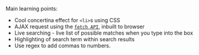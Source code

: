 Main learning points:

* Cool concertina effect for `<li>`s using CSS
* AJAX request using the [`fetch API`](https://developer.mozilla.org/en-US/docs/Web/API/Fetch_API/Using_Fetch), inbuilt to browser
* Live searching - live list of possible matches when you type into the box
* Highlighting of search term within search results
* Use regex to add commas to numbers.
